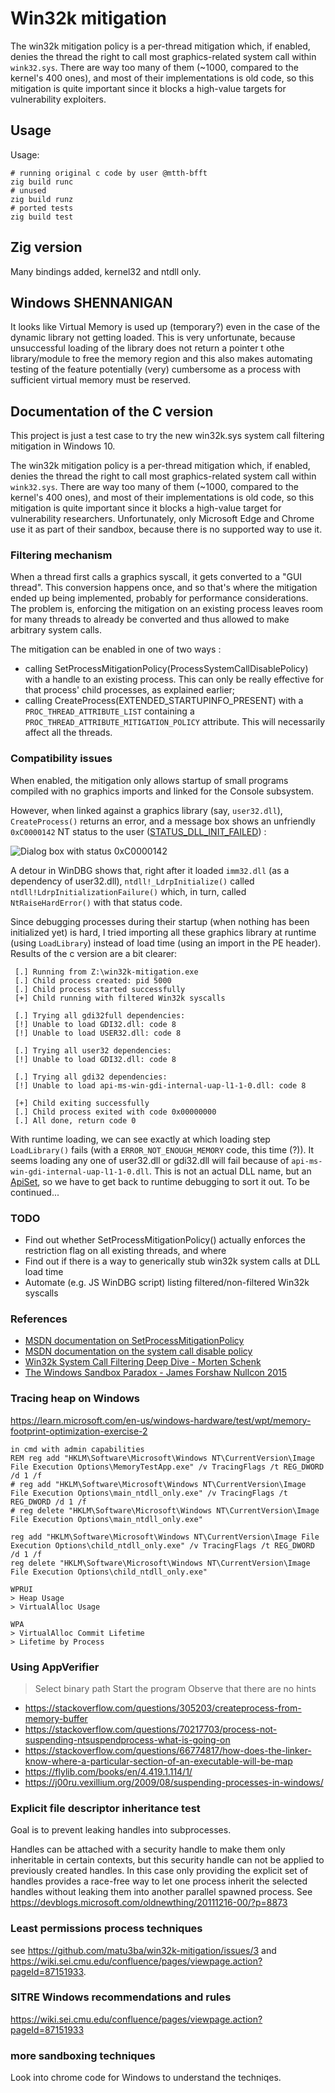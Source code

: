 # Win32k mitigation

The win32k mitigation policy is a per-thread mitigation which, if enabled,
denies the thread the right to call most graphics-related system call within
`wink32.sys`. There are way too many of them (~1000, compared to the kernel's
400 ones), and most of their implementations is old code, so this mitigation is
quite important since it blocks a high-value targets for vulnerability exploiters.

## Usage

Usage:
```console
# running original c code by user @mtth-bfft
zig build runc
# unused
zig build runz
# ported tests
zig build test
```

## Zig version

Many bindings added, kernel32 and ntdll only.

## Windows SHENNANIGAN

It looks like Virtual Memory is used up (temporary?) even in the case of the
dynamic library not getting loaded.
This is very unfortunate, because unsuccessful loading of the library does not
return a pointer t othe library/module to free the memory region and
this also makes automating testing of the feature potentially (very) cumbersome
as a process with sufficient virtual memory must be reserved.

## Documentation of the C version

This project is just a test case to try the new win32k.sys system call
filtering mitigation in Windows 10.

The win32k mitigation policy is a per-thread mitigation which, if enabled,
denies the thread the right to call most graphics-related system call within
`wink32.sys`. There are way too many of them (~1000, compared to the kernel's
400 ones), and most of their implementations is old code, so this mitigation is
quite important since it blocks a high-value target for vulnerability
researchers. Unfortunately, only Microsoft Edge and Chrome use it as part of
their sandbox, because there is no supported way to use it.

### Filtering mechanism

When a thread first calls a graphics syscall, it gets converted to a "GUI
thread". This conversion happens once, and so that's where the mitigation ended
up being implemented, probably for performance considerations. The problem is,
enforcing the mitigation on an existing process leaves room for many threads to
already be converted and thus allowed to make arbitrary system calls.

The mitigation can be enabled in one of two ways :
  - calling SetProcessMitigationPolicy(ProcessSystemCallDisablePolicy) with a
    handle to an existing process. This can only be really effective for that
    process' child processes, as explained earlier;
  - calling CreateProcess(EXTENDED_STARTUPINFO_PRESENT) with a
    `PROC_THREAD_ATTRIBUTE_LIST` containing a
    `PROC_THREAD_ATTRIBUTE_MITIGATION_POLICY` attribute. This will necessarily
    affect all the threads.

### Compatibility issues

When enabled, the mitigation only allows startup of small programs compiled
with no graphics imports and linked for the Console subsystem.

However, when linked against a graphics library (say, `user32.dll`),
`CreateProcess()` returns an error, and a message box shows an unfriendly
`0xC0000142` NT status to the user
([STATUS_DLL_INIT_FAILED](https://docs.microsoft.com/en-us/openspecs/windows_protocols/ms-erref/596a1078-e883-4972-9bbc-49e60bebca55))
:

![Dialog box with status 0xC0000142](https://github.com/mtth-bfft/win32k-mitigation/raw/master/docs/img/start_error_c0000142.png)

A detour in WinDBG shows that, right after it loaded `imm32.dll` (as a
dependency of user32.dll), `ntdll!_LdrpInitialize()` called
`ntdll!LdrpInitializationFailure()` which, in turn, called `NtRaiseHardError()`
with that status code.

Since debugging processes during their startup (when nothing has been
initialized yet) is hard, I tried importing all these graphics library at
runtime (using `LoadLibrary`) instead of load time (using an import in the PE
header). Results of the c version are a bit clearer:

```
 [.] Running from Z:\win32k-mitigation.exe
 [.] Child process created: pid 5000
 [.] Child process started successfully
 [+] Child running with filtered Win32k syscalls

 [.] Trying all gdi32full dependencies:
 [!] Unable to load GDI32.dll: code 8
 [!] Unable to load USER32.dll: code 8

 [.] Trying all user32 dependencies:
 [!] Unable to load GDI32.dll: code 8

 [.] Trying all gdi32 dependencies:
 [!] Unable to load api-ms-win-gdi-internal-uap-l1-1-0.dll: code 8

 [+] Child exiting successfully
 [.] Child process exited with code 0x00000000
 [.] All done, return code 0
```

With runtime loading, we can see exactly at which loading step `LoadLibrary()`
fails (with a `ERROR_NOT_ENOUGH_MEMORY` code, this time (?)). It seems loading
any one of user32.dll or gdi32.dll will fail because of
`api-ms-win-gdi-internal-uap-l1-1-0.dll`. This is not an actual DLL name, but
an
[ApiSet](https://docs.microsoft.com/en-us/windows/desktop/apiindex/windows-apisets),
so we have to get back to runtime debugging to sort it out. To be continued... 

### TODO

- Find out whether SetProcessMitigationPolicy() actually enforces the restriction flag on all existing threads, and where
- Find out if there is a way to generically stub win32k system calls at DLL load time
- Automate (e.g. JS WinDBG script) listing filtered/non-filtered Win32k syscalls

### References

- [MSDN documentation on SetProcessMitigationPolicy](https://docs.microsoft.com/en-us/windows/desktop/api/processthreadsapi/nf-processthreadsapi-setprocessmitigationpolicy)
- [MSDN documentation on the system call disable policy](https://docs.microsoft.com/en-us/windows/desktop/api/winnt/ns-winnt-process_mitigation_system_call_disable_policy)
- [Win32k System Call Filtering Deep Dive - Morten Schenk](https://improsec.com/tech-blog/win32k-system-call-filtering-deep-dive)
- [The Windows Sandbox Paradox - James Forshaw Nullcon 2015](https://nullcon.net/website/archives/ppt/goa-15/the-windows-sandbox-paradox.pdf)

### Tracing heap on Windows

https://learn.microsoft.com/en-us/windows-hardware/test/wpt/memory-footprint-optimization-exercise-2
```
in cmd with admin capabilities
REM reg add "HKLM\Software\Microsoft\Windows NT\CurrentVersion\Image File Execution Options\MemoryTestApp.exe" /v TracingFlags /t REG_DWORD /d 1 /f
# reg add "HKLM\Software\Microsoft\Windows NT\CurrentVersion\Image File Execution Options\main_ntdll_only.exe" /v TracingFlags /t REG_DWORD /d 1 /f
# reg delete "HKLM\Software\Microsoft\Windows NT\CurrentVersion\Image File Execution Options\main_ntdll_only.exe"

reg add "HKLM\Software\Microsoft\Windows NT\CurrentVersion\Image File Execution Options\child_ntdll_only.exe" /v TracingFlags /t REG_DWORD /d 1 /f
reg delete "HKLM\Software\Microsoft\Windows NT\CurrentVersion\Image File Execution Options\child_ntdll_only.exe"

WPRUI
> Heap Usage
> VirtualAlloc Usage

WPA
> VirtualAlloc Commit Lifetime
> Lifetime by Process
```

### Using AppVerifier

> Select binary path
> Start the program
> Observe that there are no hints

- https://stackoverflow.com/questions/305203/createprocess-from-memory-buffer
- https://stackoverflow.com/questions/70217703/process-not-suspending-ntsuspendprocess-what-is-going-on
- https://stackoverflow.com/questions/66774817/how-does-the-linker-know-where-a-particular-section-of-an-executable-will-be-map
- https://flylib.com/books/en/4.419.1.114/1/
- https://j00ru.vexillium.org/2009/08/suspending-processes-in-windows/

### Explicit file descriptor inheritance test

Goal is to prevent leaking handles into subprocesses.

Handles can be attached with a security handle to make them only inheritable in
certain contexts, but this security handle can not be applied to previously
created handles. In this case only providing the explicit set of handles
provides a race-free way to let one process inherit the selected handles
without leaking them into another parallel spawned process.
See https://devblogs.microsoft.com/oldnewthing/20111216-00/?p=8873

### Least permissions process techniques

see https://github.com/matu3ba/win32k-mitigation/issues/3
and https://wiki.sei.cmu.edu/confluence/pages/viewpage.action?pageId=87151933.

### SITRE Windows recommendations and rules

https://wiki.sei.cmu.edu/confluence/pages/viewpage.action?pageId=87151933

### more sandboxing techniques

Look into chrome code for Windows to understand the techniqes.
